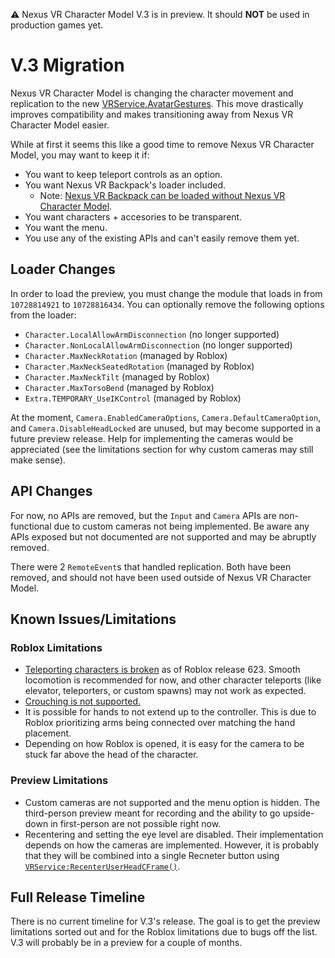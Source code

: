 ⚠️ Nexus VR Character Model V.3 is in preview. It should **NOT** be used in production games yet.

# V.3 Migration
Nexus VR Character Model is changing the character movement and replication
to the new [VRService.AvatarGestures](https://devforum.roblox.com/t/animating-your-avatar-in-vr/2954399/).
This move drastically improves compatibility and makes transitioning away
from Nexus VR Character Model easier.

While at first it seems this like a good time to remove Nexus VR Character Model,
you may want to keep it if:
- You want to keep teleport controls as an option.
- You want Nexus VR Backpack's loader included.
  - Note: [Nexus VR Backpack can be loaded without Nexus VR Character Model](https://github.com/TheNexusAvenger/Nexus-VR-Backpack?tab=readme-ov-file#manual).
- You want characters + accesories to be transparent.
- You want the menu.
- You use any of the existing APIs and can't easily remove them yet.

## Loader Changes
In order to load the preview, you must change the module that loads in
from `10728814921` to `10728816434`. You can optionally remove the following
options from the loader:
- `Character.LocalAllowArmDisconnection` (no longer supported)
- `Character.NonLocalAllowArmDisconnection` (no longer supported)
- `Character.MaxNeckRotation` (managed by Roblox)
- `Character.MaxNeckSeatedRotation` (managed by Roblox)
- `Character.MaxNeckTilt` (managed by Roblox)
- `Character.MaxTorsoBend` (managed by Roblox)
- `Extra.TEMPORARY_UseIKControl` (managed by Roblox)

At the moment, `Camera.EnabledCameraOptions`, `Camera.DefaultCameraOption`, and
`Camera.DisableHeadLocked` are unused, but may become supported in a future
preview release. Help for implementing the cameras would be appreciated (see
the limitations section for why custom cameras may still make sense).

## API Changes
For now, no APIs are removed, but the `Input` and `Camera` APIs are non-functional
due to custom cameras not being implemented. Be aware any APIs exposed but not documented
are not supported and may be abruptly removed.

There were 2 `RemoteEvent`s that handled replication. Both have been removed,
and should not have been used outside of Nexus VR Character Model.

## Known Issues/Limitations
### Roblox Limitations
- [Teleporting characters is broken](https://devforum.roblox.com/t/animating-your-avatar-in-vr/2954399/9)
  as of Roblox release 623. Smooth locomotion is recommended for now, and other
  character teleports (like elevator, teleporters, or custom spawns) may not work
  as expected.
- [Crouching is not supported.](https://devforum.roblox.com/t/animating-your-avatar-in-vr/2954399/28)
- It is possible for hands to not extend up to the controller. This is due to
  Roblox prioritizing arms being connected over matching the hand placement.
- Depending on how Roblox is opened, it is easy for the camera to be stuck far
  above the head of the character.

### Preview Limitations
- Custom cameras are not supported and the menu option is hidden. The third-person
  preview meant for recording and the ability to go upside-down in first-person
  are not possible right now.
- Recentering and setting the eye level are disabled. Their implementation depends
  on how the cameras are implemented. However, it is probably that they will be
  combined into a single Recneter button using [`VRService:RecenterUserHeadCFrame()`](https://create.roblox.com/docs/reference/engine/classes/VRService#RecenterUserHeadCFrame).

## Full Release Timeline
There is no current timeline for V.3's release. The goal is to get the preview
limitations sorted out and for the Roblox limitations due to bugs off the list.
V.3 will probably be in a preview for a couple of months.